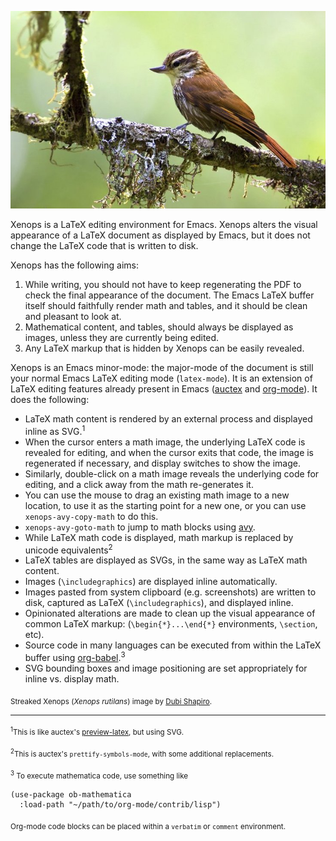 <p align="center"><img width=512px src="xenops.jpg" alt="" /></p>

Xenops is a LaTeX editing environment for Emacs. Xenops alters the visual appearance of a LaTeX document as displayed by Emacs, but it does not change the LaTeX code that is written to disk.

Xenops has the following aims:

1. While writing, you should not have to keep regenerating the PDF to check the final appearance of the document.
   The Emacs LaTeX buffer itself should faithfully render math and tables, and it should be clean and pleasant to look at.
2. Mathematical content, and tables, should always be displayed as images, unless they are currently being edited.
3. Any LaTeX markup that is hidden by Xenops can be easily revealed.

Xenops is an Emacs minor-mode: the major-mode of the document is still your normal Emacs LaTeX editing mode (`latex-mode`). It is an extension of LaTeX editing features already present in Emacs ([auctex](https://www.gnu.org/software/auctex/) and [org-mode](https://orgmode.org/manual/Previewing-LaTeX-fragments.html)). It does the following:

- LaTeX math content is rendered by an external process and displayed inline as SVG.<sup>1</sup>
- When the cursor enters a math image, the underlying LaTeX code is revealed for editing, and when the cursor exits that code, the image is regenerated if necessary, and display switches to show the image.
- Similarly, double-click on a math image reveals the underlying code for editing, and a click away from the math re-generates it.
- You can use the mouse to drag an existing math image to a new location, to use it as the starting point for a new one, or you can use `xenops-avy-copy-math` to do this.
- `xenops-avy-goto-math` to jump to math blocks using [avy](https://github.com/abo-abo/avy).
- While LaTeX math code is displayed, math markup is replaced by unicode equivalents<sup>2</sup>
- LaTeX tables are displayed as SVGs, in the same way as LaTeX math content.
- Images (`\includegraphics`) are displayed inline automatically.
- Images pasted from system clipboard (e.g. screenshots) are written to disk, captured as LaTeX (`\includegraphics`), and displayed inline.
- Opinionated alterations are made to clean up the visual appearance of common LaTeX markup: (`\begin{*}...\end{*}` environments, `\section`,  etc).
- Source code in many languages can be executed from within the LaTeX buffer using [org-babel](https://orgmode.org/manual/Working-with-source-code.html).<sup>3</sup>
- SVG bounding boxes and image positioning are set appropriately for inline vs. display math.

<sub>Streaked Xenops (_Xenops rutilans_) image by [Dubi Shapiro](https://conservationtours.rockjumperbirding.com/dt_gallery/gallery-tours-brazils-atlantic-rainforest/streaked-xenops-by-dubi-shapiro-001).</sub>

----------------------------------------------------------------------------------------------------

<sub><sup>1</sup>This is like auctex's [preview-latex](https://www.gnu.org/software/auctex/manual/preview-latex.html), but using SVG.</sub>

<sub><sup>2</sup>This is auctex's `prettify-symbols-mode`, with some additional replacements.</sub>

<sub><sup>3</sup> To execute mathematica code, use something like</sub>
  ```emacs-lisp
  (use-package ob-mathematica
    :load-path "~/path/to/org-mode/contrib/lisp")
  ```
  <sub>Org-mode code blocks can be placed within a `verbatim` or `comment` environment.</sub>

